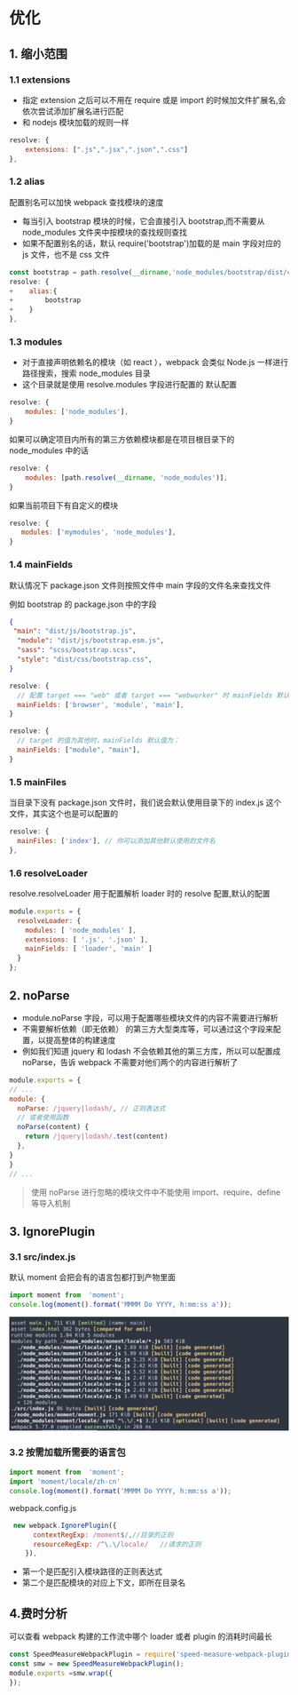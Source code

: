 # 优化

## 1. 缩小范围

### 1.1 extensions

- 指定 extension 之后可以不用在 require 或是 import 的时候加文件扩展名,会依次尝试添加扩展名进行匹配
- 和 nodejs 模块加载的规则一样

```JavaScript
resolve: {
    extensions: [".js",".jsx",".json",".css"]
},
```

### 1.2 alias

配置别名可以加快 webpack 查找模块的速度

- 每当引入 bootstrap 模块的时候，它会直接引入 bootstrap,而不需要从 node_modules 文件夹中按模块的查找规则查找
- 如果不配置别名的话，默认 require('bootstrap')加载的是 main 字段对应的 js 文件，也不是 css 文件

```JavaScript
const bootstrap = path.resolve(__dirname,'node_modules/bootstrap/dist/css/bootstrap.css')
resolve: {
+    alias:{
+        bootstrap
+    }
},
```

### 1.3 modules

- 对于直接声明依赖名的模块（如 react ），webpack 会类似 Node.js 一样进行路径搜索，搜索 node_modules 目录
- 这个目录就是使用 resolve.modules 字段进行配置的 默认配置

```JavaScript
resolve: {
    modules: ['node_modules'],
}
```

如果可以确定项目内所有的第三方依赖模块都是在项目根目录下的 node_modules 中的话

```JavaScript
resolve: {
    modules: [path.resolve(__dirname, 'node_modules')],
}
```

如果当前项目下有自定义的模块

```JavaScript
resolve: {
   modules: ['mymodules', 'node_modules'],
}
```

### 1.4 mainFields

默认情况下 package.json 文件则按照文件中 main 字段的文件名来查找文件

例如 bootstrap 的 package.json 中的字段

```JSON
{
 "main": "dist/js/bootstrap.js",
  "module": "dist/js/bootstrap.esm.js",
  "sass": "scss/bootstrap.scss",
  "style": "dist/css/bootstrap.css",
}
```

```JavaScript
resolve: {
  // 配置 target === "web" 或者 target === "webworker" 时 mainFields 默认值是：
  mainFields: ['browser', 'module', 'main'],
}
```

```JavaScript
resolve: {
  // target 的值为其他时，mainFields 默认值为：
  mainFields: ["module", "main"],
}
```

### 1.5 mainFiles

当目录下没有 package.json 文件时，我们说会默认使用目录下的 index.js 这个文件，其实这个也是可以配置的

```JavaScript
resolve: {
  mainFiles: ['index'], // 你可以添加其他默认使用的文件名
},
```

### 1.6 resolveLoader

resolve.resolveLoader 用于配置解析 loader 时的 resolve 配置,默认的配置

```JavaScript
module.exports = {
  resolveLoader: {
    modules: [ 'node_modules' ],
    extensions: [ '.js', '.json' ],
    mainFields: [ 'loader', 'main' ]
  }
};
```

## 2. noParse

- module.noParse 字段，可以用于配置哪些模块文件的内容不需要进行解析
- 不需要解析依赖（即无依赖） 的第三方大型类库等，可以通过这个字段来配置，以提高整体的构建速度
- 例如我们知道 jquery 和 lodash 不会依赖其他的第三方库，所以可以配置成 noParse，告诉 webpack 不需要对他们两个的内容进行解析了

```JavaScript
module.exports = {
// ...
module: {
  noParse: /jquery|lodash/, // 正则表达式
  // 或者使用函数
  noParse(content) {
    return /jquery|lodash/.test(content)
  },
}
}
// ...
```

> 使用 noParse 进行忽略的模块文件中不能使用 import、require、define 等导入机制

## 3. IgnorePlugin

### 3.1 src/index.js

默认 moment 会把会有的语言包都打到产物里面

```JavaScript
import moment from  'moment';
console.log(moment().format('MMMM Do YYYY, h:mm:ss a'));

```

![](https://raw.githubusercontent.com/retech-fe/image-hosting/main/img/2023/03/31/19-22-25-7513c18ffd10e4a55fcb390d2e4abe44-20230331192224-eb4d46.png)

### 3.2 按需加载所需要的语言包

```JavaScript
import moment from  'moment';
import 'moment/locale/zh-cn'
console.log(moment().format('MMMM Do YYYY, h:mm:ss a'));

```

webpack.config.js

```JavaScript
 new webpack.IgnorePlugin({
      contextRegExp: /moment$/,//目录的正则
      resourceRegExp: /^\.\/locale/   //请求的正则
    }),
```

- 第一个是匹配引入模块路径的正则表达式
- 第二个是匹配模块的对应上下文，即所在目录名

## 4.费时分析

可以查看 webpack 构建的工作流中哪个 loader 或者 plugin 的消耗时间最长

```JavaScript
const SpeedMeasureWebpackPlugin = require('speed-measure-webpack-plugin');
const smw = new SpeedMeasureWebpackPlugin();
module.exports =smw.wrap({
});
```
